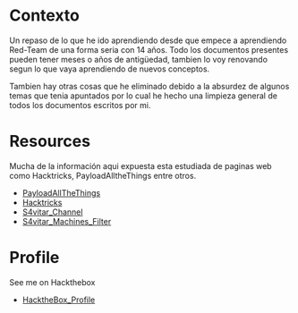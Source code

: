 # Contexto

Un repaso de lo que he ido aprendiendo desde que empece a aprendiendo Red-Team de una forma seria con 14 años.
Todo los documentos presentes pueden tener meses o años de antigüedad, tambien lo voy renovando segun lo que vaya aprendiendo de nuevos conceptos.

Tambien hay otras cosas que he eliminado debido a la absurdez de algunos temas que tenia apuntados por lo cual he hecho una limpieza general de todos los documentos escritos por mi.

# Resources
Mucha de la información aqui expuesta esta estudiada de paginas web como Hacktricks, PayloadAlltheThings entre otros.

- [PayloadAllTheThings](https://github.com/swisskyrepo/PayloadsAllTheThings)
- [Hacktricks](https://book.hacktricks.xyz/welcome/readme)
- [S4vitar_Channel](https://www.youtube.com/c/S4viOnLive/videos)
- [S4vitar_Machines_Filter](https://htbmachines.github.io/)

# Profile
See me on Hackthebox
- [HacktheBox_Profile](https://app.hackthebox.com/profile/376167)
